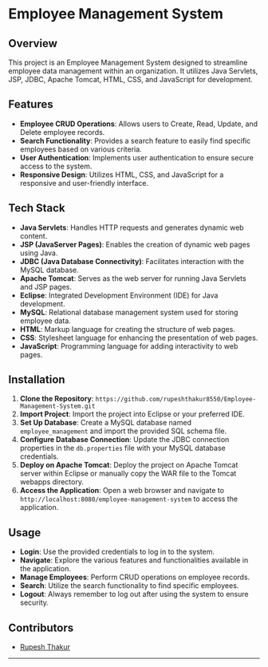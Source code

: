 # Employee Management System

## Overview
This project is an Employee Management System designed to streamline employee data management within an organization. It utilizes Java Servlets, JSP, JDBC, Apache Tomcat, HTML, CSS, and JavaScript for development.

## Features
- **Employee CRUD Operations**: Allows users to Create, Read, Update, and Delete employee records.
- **Search Functionality**: Provides a search feature to easily find specific employees based on various criteria.
- **User Authentication**: Implements user authentication to ensure secure access to the system.
- **Responsive Design**: Utilizes HTML, CSS, and JavaScript for a responsive and user-friendly interface.

## Tech Stack
- **Java Servlets**: Handles HTTP requests and generates dynamic web content.
- **JSP (JavaServer Pages)**: Enables the creation of dynamic web pages using Java.
- **JDBC (Java Database Connectivity)**: Facilitates interaction with the MySQL database.
- **Apache Tomcat**: Serves as the web server for running Java Servlets and JSP pages.
- **Eclipse**: Integrated Development Environment (IDE) for Java development.
- **MySQL**: Relational database management system used for storing employee data.
- **HTML**: Markup language for creating the structure of web pages.
- **CSS**: Stylesheet language for enhancing the presentation of web pages.
- **JavaScript**: Programming language for adding interactivity to web pages.

## Installation
1. **Clone the Repository**: `https://github.com/rupeshthakur8550/Employee-Management-System.git`
2. **Import Project**: Import the project into Eclipse or your preferred IDE.
3. **Set Up Database**: Create a MySQL database named `employee_management` and import the provided SQL schema file.
4. **Configure Database Connection**: Update the JDBC connection properties in the `db.properties` file with your MySQL database credentials.
5. **Deploy on Apache Tomcat**: Deploy the project on Apache Tomcat server within Eclipse or manually copy the WAR file to the Tomcat webapps directory.
6. **Access the Application**: Open a web browser and navigate to `http://localhost:8080/employee-management-system` to access the application.

## Usage
- **Login**: Use the provided credentials to log in to the system.
- **Navigate**: Explore the various features and functionalities available in the application.
- **Manage Employees**: Perform CRUD operations on employee records.
- **Search**: Utilize the search functionality to find specific employees.
- **Logout**: Always remember to log out after using the system to ensure security.

## Contributors
- [Rupesh Thakur](https://github.com/rupeshthakur8550)

---
